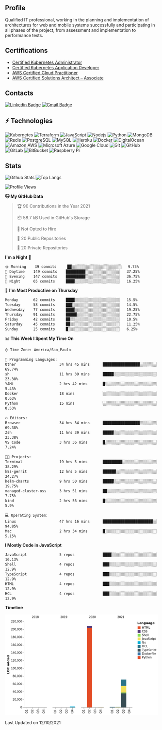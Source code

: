 ## Profile
Qualified IT professional, working in the planning and implementation of architectures
for web and mobile systems successfully and participating in all phases of the project,
from assessment and implementation to performance tests.
## Certifications
- [Certified Kubernetes Administrator](https://www.credly.com/badges/9750ab39-ae3e-4944-ab5d-f6a10d71ebe6?source=linked_in_profile)
- [Certified Kubernetes Application Developer](https://www.credly.com/badges/fb785e9b-8c69-4db8-971c-1a18fa93f432?source=linked_in_profile)
- [AWS Certified Cloud Practitioner](https://www.credly.com/badges/e30c0d71-5b58-4ef9-858e-bd76b77d240c)
- [AWS Certified Solutions Architect – Associate](https://www.credly.com/badges/92178f13-305b-411f-bf32-3f2cafe7e30b)

## Contacts
[![Linkedin Badge](https://img.shields.io/badge/-rafaelperoco-blue?style=flat-square&logo=Linkedin&logoColor=white&link=https://www.linkedin.com/in/rafaelperoco/)](https://www.linkedin.com/in/rafaelperoco/)
[![Gmail Badge](https://img.shields.io/badge/-rafaelperoco@gmail.com-c14438?style=flat-square&logo=Gmail&logoColor=white&link=mailto:rafaelperoco@gmail.com)](mailto:rafaelperoco@gmail.com)

## ⚡ Technologies

![Kubernetes](https://img.shields.io/badge/-Kubernetes-black?style=flat-square&logo=kubernetes)
![Terraform](https://img.shields.io/badge/-Terraform-black?style=flat-square&logo=terraform)
![JavaScript](https://img.shields.io/badge/-JavaScript-black?style=flat-square&logo=javascript)
![Nodejs](https://img.shields.io/badge/-Nodejs-black?style=flat-square&logo=Node.js)
![Python](https://img.shields.io/badge/-Python-black?style=flat-square&logo=Python)
![MongoDB](https://img.shields.io/badge/-MongoDB-black?style=flat-square&logo=mongodb)
![Redis](https://img.shields.io/badge/-Redis-black?style=flat-square&logo=Redis)
![PostgreSQL](https://img.shields.io/badge/-PostgreSQL-336791?style=flat-square&logo=postgresql)
![MySQL](https://img.shields.io/badge/-MySQL-black?style=flat-square&logo=mysql)
![Heroku](https://img.shields.io/badge/-Heroku-430098?style=flat-square&logo=heroku)
![Docker](https://img.shields.io/badge/-Docker-black?style=flat-square&logo=docker)
![DigitalOcean](https://img.shields.io/badge/-Digital%20Ocean-darkblue?style=flat-square&logo=digitalocean)
![Amazon AWS](https://img.shields.io/badge/Amazon%20AWS-232F3E?style=flat-square&logo=amazon-aws)
![Microsoft Azure](https://img.shields.io/badge/Microsoft%20Azure-232F7E?style=flat-square&logo=microsoft-azure)
![Google Cloud](https://img.shields.io/badge/Google%20Cloud-black?style=flat-square&logo=google-cloud)
![Git](https://img.shields.io/badge/-Git-black?style=flat-square&logo=git)
![GitHub](https://img.shields.io/badge/-GitHub-181717?style=flat-square&logo=github)
![GitLab](https://img.shields.io/badge/-GitLab-FCA121?style=flat-square&logo=gitlab)
![BitBucket](https://img.shields.io/badge/-BitBucket-darkblue?style=flat-square&logo=bitbucket)
![Raspberry Pi](https://img.shields.io/badge/-Raspberry%20Pi-C51A4A?style=flat-square&logo=Raspberry-Pi)

## Stats
![Github Stats](https://github-readme-stats.vercel.app/api?username=rafaelperoco&count_private=true&show_icons=true&include_all_commits=true)
![Top Langs](https://github-readme-stats.vercel.app/api/top-langs/?username=rafaelperoco&hide=TeX&layout=compact)

<!--START_SECTION:waka-->
![Profile Views](http://img.shields.io/badge/Profile%20Views-2-blue)

**🐱 My GitHub Data** 

> 🏆 90 Contributions in the Year 2021
 > 
> 📦 58.7 kB Used in GitHub's Storage 
 > 
> 🚫 Not Opted to Hire
 > 
> 📜 20 Public Repositories 
 > 
> 🔑 20 Private Repositories  
 > 
**I'm a Night 🦉** 

```text
🌞 Morning    39 commits     ██░░░░░░░░░░░░░░░░░░░░░░░   9.75% 
🌆 Daytime    149 commits    █████████░░░░░░░░░░░░░░░░   37.25% 
🌃 Evening    147 commits    █████████░░░░░░░░░░░░░░░░   36.75% 
🌙 Night      65 commits     ████░░░░░░░░░░░░░░░░░░░░░   16.25%

```
📅 **I'm Most Productive on Thursday** 

```text
Monday       62 commits     ████░░░░░░░░░░░░░░░░░░░░░   15.5% 
Tuesday      58 commits     ███░░░░░░░░░░░░░░░░░░░░░░   14.5% 
Wednesday    77 commits     ████░░░░░░░░░░░░░░░░░░░░░   19.25% 
Thursday     91 commits     █████░░░░░░░░░░░░░░░░░░░░   22.75% 
Friday       42 commits     ██░░░░░░░░░░░░░░░░░░░░░░░   10.5% 
Saturday     45 commits     ██░░░░░░░░░░░░░░░░░░░░░░░   11.25% 
Sunday       25 commits     █░░░░░░░░░░░░░░░░░░░░░░░░   6.25%

```


📊 **This Week I Spent My Time On** 

```text
⌚︎ Time Zone: America/Sao_Paulo

💬 Programming Languages: 
Other                    34 hrs 45 mins      █████████████████░░░░░░░░   69.74% 
sh                       11 hrs 39 mins      █████░░░░░░░░░░░░░░░░░░░░   23.38% 
YAML                     2 hrs 42 mins       █░░░░░░░░░░░░░░░░░░░░░░░░   5.43% 
Docker                   18 mins             ░░░░░░░░░░░░░░░░░░░░░░░░░   0.63% 
Python                   15 mins             ░░░░░░░░░░░░░░░░░░░░░░░░░   0.53%

🔥 Editors: 
Browser                  34 hrs 34 mins      █████████████████░░░░░░░░   69.38% 
Zsh                      11 hrs 39 mins      █████░░░░░░░░░░░░░░░░░░░░   23.38% 
VS Code                  3 hrs 36 mins       █░░░░░░░░░░░░░░░░░░░░░░░░   7.24%

🐱‍💻 Projects: 
Terminal                 19 hrs 5 mins       █████████░░░░░░░░░░░░░░░░   38.29% 
k8s-gerrit               12 hrs 5 mins       ██████░░░░░░░░░░░░░░░░░░░   24.27% 
helm-charts              9 hrs 50 mins       █████░░░░░░░░░░░░░░░░░░░░   19.75% 
managed-cluster-oss      3 hrs 51 mins       ██░░░░░░░░░░░░░░░░░░░░░░░   7.75% 
kind                     2 hrs 56 mins       █░░░░░░░░░░░░░░░░░░░░░░░░   5.9%

💻 Operating System: 
Linux                    47 hrs 16 mins      ███████████████████████░░   94.85% 
Mac                      2 hrs 34 mins       █░░░░░░░░░░░░░░░░░░░░░░░░   5.15%

```

**I Mostly Code in JavaScript** 

```text
JavaScript               5 repos             ████░░░░░░░░░░░░░░░░░░░░░   16.13% 
Shell                    4 repos             ███░░░░░░░░░░░░░░░░░░░░░░   12.9% 
TypeScript               4 repos             ███░░░░░░░░░░░░░░░░░░░░░░   12.9% 
HTML                     4 repos             ███░░░░░░░░░░░░░░░░░░░░░░   12.9% 
HCL                      4 repos             ███░░░░░░░░░░░░░░░░░░░░░░   12.9%

```


**Timeline**

![Chart not found](https://raw.githubusercontent.com/rafaelperoco/rafaelperoco/main/charts/bar_graph.png) 


 Last Updated on 12/10/2021
<!--END_SECTION:waka-->